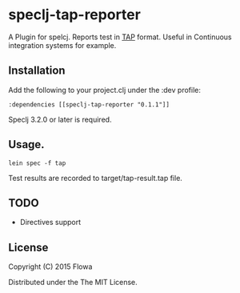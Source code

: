 # speclj-tap-reporter

A Plugin for spelcj. Reports test in
[TAP](http://testanything.org/) format. Useful in
Continuous integration systems for example.

## Installation

Add the following to your project.clj under the :dev profile:

    :dependencies [[speclj-tap-reporter "0.1.1"]]

Speclj 3.2.0 or later is required.

## Usage.

    lein spec -f tap

Test results are recorded to target/tap-result.tap file.

## TODO

* Directives support 

## License

Copyright (C) 2015 Flowa

Distributed under the The MIT License.
